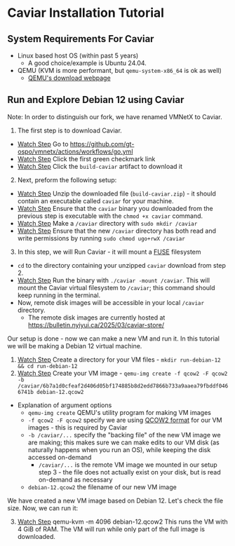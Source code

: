 # Caviar Installation Tutorial

## System Requirements For Caviar
- Linux based host OS (within past 5 years)
  - A good choice/example is Ubuntu 24.04.
- QEMU (KVM is more performant, but `qemu-system-x86_64` is ok as well)
  - [QEMU's download webpage](https://www.qemu.org/download/)

## Run and Explore Debian 12 using Caviar

Note: In order to distinguish our fork, we have renamed VMNetX to Caviar.

1. The first step is to download Caviar. 
  - [Watch Step](https://youtu.be/uRjmTm59spk&t=5) Go to https://github.com/gt-ospo/vmnetx/actions/workflows/go.yml 
  - [Watch Step](https://youtu.be/uRjmTm59spk&t=19) Click the first green checkmark link
  - [Watch Step](https://youtu.be/uRjmTm59spk&t=24) Click the `build-caviar` artifact to download it
2. Next, preform the following setup:
  - [Watch Step](https://youtu.be/uRjmTm59spk&t=38) Unzip the downloaded file (`build-caviar.zip`) - it should contain an executable called `caviar` for your machine. 
  - [Watch Step](https://youtu.be/uRjmTm59spk&t=67) Ensure that the `caviar` binary you downloaded from the previous step is executable with the `chmod +x caviar` command. 
  - [Watch Step](https://youtu.be/uRjmTm59spk&t=85) Make a `/caviar` directory with `sudo mkdir /caviar` 
  - [Watch Step](https://youtu.be/uRjmTm59spk&t=98) Ensure that the new `/caviar` directory has both read and write permissions by running `sudo chmod ugo+rwX /caviar`
3. In this step, we will Run Caviar - it will mount a [FUSE](./glossary.md) filesystem
  - `cd` to the directory containing your unzipped `caviar` download from step 2. 
  - [Watch Step](https://youtu.be/uRjmTm59spk&t=112) Run the binary with `./caviar -mount /caviar`. This will mount the Caviar virtual filesystem to `/caviar`; this command should keep running in the terminal. 
  - Now, remote disk images will be accessible in your local `/caviar` directory. 
    - The remote disk images are currently hosted at https://bulletin.nyiyui.ca/2025/03/caviar-store/


Our setup is done - now we can make a new VM and run it. In this tutorial we will be making a Debian 12 virtual machine.

1. [Watch Step](https://youtu.be/uRjmTm59spk&t=132) Create a directory for your VM files - `mkdir run-debian-12 && cd run-debian-12`
2. [Watch Step](https://youtu.be/uRjmTm59spk&t=150) Create your VM image - `qemu-img create -f qcow2 -F qcow2 -b /caviar/6b7a1d0cfeaf2d406d05bf174885b8d2edd7866b733a9aaea79fbddf0466741b debian-12.qcow2`
  - Explanation of argument options
    - `qemu-img create` QEMU's utility program for making VM images
    - `-f qcow2 -F qcow2` specify we are using [QCOW2 format](https://www.linux-kvm.org/page/Qcow2) for our VM images - this is required by Caviar
    - `-b /caviar/...` specify the "backing file" of the new VM image we are making; this makes sure we can make edits to our VM disk (as naturally happens when you run an OS), while keeping the disk accessed on-demand
      - `/caviar/...` is the remote VM image we mounted in our setup step 3 - the file does not actually exist on your disk, but is read on-demand as necessary
    - `debian-12.qcow2` the filename of our new VM image

We have created a new VM image based on Debian 12. Let's check the file size. Now, we can run it:

3. [Watch Step](https://youtu.be/uRjmTm59spk&t=158) qemu-kvm -m 4096 debian-12.qcow2
This runs the VM with 4 GiB of RAM. The VM will run while only part of the full image is downloaded.

